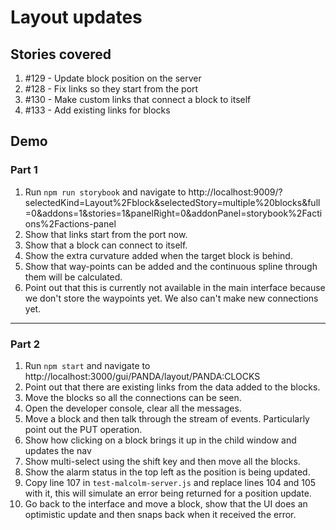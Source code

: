 # Layout updates

## Stories covered
1. #129 - Update block position on the server
1. #128 - Fix links so they start from the port
1. #130 - Make custom links that connect a block to itself
1. #133 - Add existing links for blocks

## Demo
### Part 1
1. Run `npm run storybook` and navigate to http://localhost:9009/?selectedKind=Layout%2Fblock&selectedStory=multiple%20blocks&full=0&addons=1&stories=1&panelRight=0&addonPanel=storybook%2Factions%2Factions-panel
1. Show that links start from the port now.
1. Show that a block can connect to itself.
1. Show the extra curvature added when the target block is behind.
1. Show that way-points can be added and the continuous spline through them will be calculated.
1. Point out that this is currently not available in the main interface because we don't store the waypoints yet. We also can't make new connections yet.
-----------

### Part 2
1. Run `npm start` and navigate to http://localhost:3000/gui/PANDA/layout/PANDA:CLOCKS
1. Point out that there are existing links from the data added to the blocks.
1. Move the blocks so all the connections can be seen.
1. Open the developer console, clear all the messages.
1. Move a block and then talk through the stream of events. Particularly point out the PUT operation.
1. Show how clicking on a block brings it up in the child window and updates the nav
1. Show multi-select using the shift key and then move all the blocks.
1. Show the alarm status in the top left as the position is being updated.
1. Copy line 107 in `test-malcolm-server.js` and replace lines 104 and 105 with it, this will simulate an error being returned for a position update.
1. Go back to the interface and move a block, show that the UI does an optimistic update and then snaps back when it received the error.